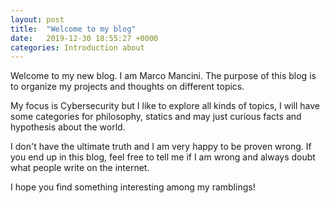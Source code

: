 ```yaml
---
layout: post
title:  "Welcome to my blog"
date:   2019-12-30 18:55:27 +0000
categories: Introduction about
---
```


Welcome to my new blog. I am Marco Mancini. The purpose of this blog is to organize my projects and thoughts on different topics.

My focus is Cybersecurity but I like to explore all kinds of topics, I will have some categories for philosophy, statics and may just curious facts and hypothesis about the world.

I don't have the ultimate truth and I am very happy to be proven wrong. If you end up in this blog, feel free to tell me if I am wrong and always doubt what people write on the internet.

I hope you find something interesting among my ramblings!
